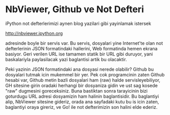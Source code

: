 # NbViewer, Github ve Not Defteri

iPython not defterlerimizi aynen blog yazilari gibi yayinlamak istersek

http://nbviewer.ipython.org

adresinde boyle bir servis var. Bu servis, dosyalari yine Internet'te
olan not defterlerinin JSON formatindaki hallerini, Web formatinda
hemen ekrana basiyor. Geri verilen URL ise tamamen statik bir URL gibi
duruyor, yani baskalariyla paylasilacak yazi baglantisi artik bu
olacaktir.

Peki yazinin JSON formatindaki ana dosyasi nerede olabilir? Github bu
dosyalari tutmak icin mukemmel bir yer. Pek cok programcinin zaten
Github hesabi var, Github metin bazli dosyalari ham (raw) halde
servisleyebiliyor, GH sitesine girin oradaki herhangi bir dosyaniza
gidin ve ust sag kosede "raw" dugmesini goreceksiniz. Buna bastiktan
sonra tarayicinin bizi goturdugu URL adresi dosyamizin ham halinin
baglantisidir. Bu baglantiyi alip, NbViewer sitesine gideriz, orada
ana sayfadaki kutu bu is icin zaten, baglantiyi oraya gireriz, ve Go!
ile not defterimizin son halini elde ederiz.



